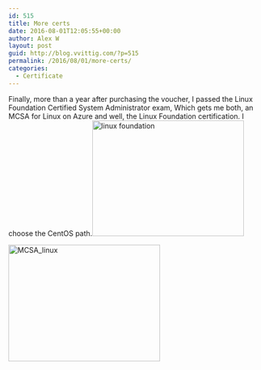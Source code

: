 ```yaml
---
id: 515
title: More certs
date: 2016-08-01T12:05:55+00:00
author: Alex W
layout: post
guid: http://blog.vvittig.com/?p=515
permalink: /2016/08/01/more-certs/
categories:
  - Certificate
---
```

Finally, more than a year after purchasing the voucher, I passed the Linux Foundation Certified System Administrator exam, Which gets me both, an MCSA for Linux on Azure and well, the Linux Foundation certification. I choose the CentOS path.[<img class="aligncenter size-medium wp-image-519" src="http://blog.vvittig.com/wp-content/uploads/2016/08/linux-foundation-300x229.png" alt="linux foundation" width="300" height="229" srcset="https://blog.vvittig.com/wp-content/uploads/2016/08/linux-foundation-300x229.png 300w, https://blog.vvittig.com/wp-content/uploads/2016/08/linux-foundation-768x585.png 768w, https://blog.vvittig.com/wp-content/uploads/2016/08/linux-foundation.png 789w" sizes="(max-width: 300px) 100vw, 300px" />](http://blog.vvittig.com/wp-content/uploads/2016/08/linux-foundation.png)

[<img class="aligncenter size-medium wp-image-518" src="http://blog.vvittig.com/wp-content/uploads/2016/08/MCSA_linux-300x231.png" alt="MCSA_linux" width="300" height="231" srcset="https://blog.vvittig.com/wp-content/uploads/2016/08/MCSA_linux-300x231.png 300w, https://blog.vvittig.com/wp-content/uploads/2016/08/MCSA_linux.png 704w" sizes="(max-width: 300px) 100vw, 300px" />](http://blog.vvittig.com/wp-content/uploads/2016/08/MCSA_linux.png)